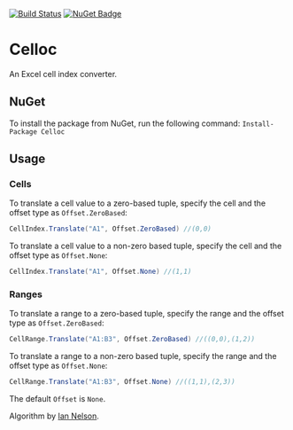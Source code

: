 [![Build Status](https://travis-ci.org/sduplooy/Celloc.svg?branch=master)](https://travis-ci.org/sduplooy/Celloc)
[![NuGet Badge](https://buildstats.info/nuget/Celloc)](https://www.nuget.org/packages/Celloc/)

# Celloc
An Excel cell index converter.

## NuGet
To install the package from NuGet, run the following command:
`Install-Package Celloc`

## Usage

### Cells
To translate a cell value to a zero-based tuple, specify the cell and the offset type as `Offset.ZeroBased`:

```C#
CellIndex.Translate("A1", Offset.ZeroBased) //(0,0)
```

To translate a cell value to a non-zero based tuple, specify the cell and the offset type as `Offset.None`: 

```C#
CellIndex.Translate("A1", Offset.None) //(1,1)
```

### Ranges
To translate a range to a zero-based tuple, specify the range and the offset type as `Offset.ZeroBased`:

```C#
CellRange.Translate("A1:B3", Offset.ZeroBased) //((0,0),(1,2))
```

To translate a range to a non-zero based tuple, specify the range and the offset type as `Offset.None`: 

```C#
CellRange.Translate("A1:B3", Offset.None) //((1,1),(2,3))
```

The default `Offset` is `None`.

Algorithm by [Ian Nelson](https://stackoverflow.com/a/667902/31770).

